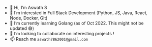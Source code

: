 - 👋 Hi, I’m Aswath S
- 👀 I’m interested in Full Stack Development (Python, JS, Java, React, Node, Docker, Git)
- 🌱 I’m currently learning Golang (as of Oct 2022. This might not be updated 😅)
- 💞️ I’m looking to collaborate on interesting projects !
- 📫 Reach me `aswath7862001@gmail.com`

<!---
aswath-s-tw/aswath-s-tw is a ✨ special ✨ repository because its `README.md` (this file) appears on your GitHub profile.
You can click the Preview link to take a look at your changes.
--->
